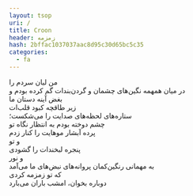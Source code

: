 ```yaml
---
layout: tsop
uri: /
title: Croon
header: زمزمه
hash: 2bffac1037037aac8d95c30d65bc5c35
categories:
  - fa 
---
```


من لبان سردم را  
در میان همهمه نگین‌های چشمان و گردن‌بندات گم کرده بودم و  
بغض آینه دستان ما  
زیر طاقچه کبود قلب‌ات  
ستاره‌های لحظه‌های صدایت را می‌شکست؛  
چشم دوخته بودم به انتظار نگاه تو  
پرده آبشار موهایت را کنار زدم  
و تو  
پنجره لبخندات را گشودی  
و نور  
به مهمانی رنگین‌کمان پروانه‌های نبض‌های ما می‌آمد  
که تو زمزمه کردی  
دوباره بخوان، امشب باران می‌بارد
